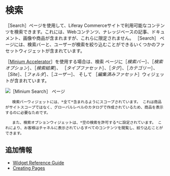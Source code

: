 # 検索

［Search］ページを使用して、Liferay Commerceサイトで利用可能なコンテンツを検索できます。これには、Webコンテンツ、ナレッジベースの記事、ドキュメント、画像や商品が含まれますが、これらに限定されません。 ［Search］ ページには、検索バーと、ユーザーが検索を絞り込むことができるいくつかのファセットウィジェットが含まれています。

［[Minium Accelerator](../../starting-a-store/using-the-minium-accelerator-to-jump-start-your-b2b-store.md)］を使用する場合は、検索 ページに［_検索バー_］、［_検索オプション_］、［_検索結果_］、 ［_タイプファセット_］、［_タグ_］、［_カテゴリー_］、［_Site_］、［_フォルダ_］、［_ユーザー_］、  そして ［_編集済みファセット_］ウィジェットが含まれています。

![［Minium Search］ ページ](./search/images/01.png)

```{note}
   検索バーウィジェットには、*全て*含まれるようにスコープされています。 これは商品がサイトスコープではなく、グローバルレベルのカタログで作成されているため、商品を表示するのに必要なためです。 

   また、検索オプションウィジェットは、*空の検索を許可する*に設定されています。 これにより、お客様はチャネルに表示されているすべてのコンテンツを閲覧し、絞り込むことができます。
```

## 追加情報

* [Widget Reference Guide](../liferay-commerce-widgets/widget-reference.md)
* [Creating Pages](https://help.liferay.com/hc/en-us/articles/360018171291-Creating-Pages)
